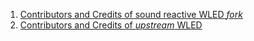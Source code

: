 1. [Contributors and Credits of sound reactive WLED _fork_](https://github.com/atuline/WLED/wiki#sound-reactive-wled-fork-team)
2. [Contributors and Credits of _upstream_ WLED](https://mm.kno.wled.ge/about/contributors/)